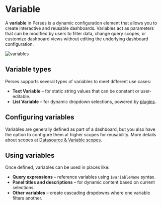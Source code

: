 # Variable

A **variable** in Perses is a dynamic configuration element that allows you to create interactive and reusable dashboards. Variables act as parameters that can be modified by users to filter data, change query scopes, or customize dashboard views without editing the underlying dashboard configuration.

![variables](https://github.com/user-attachments/assets/62d5d94b-7ceb-4bfc-ad38-a577a724b419)

## Variable types

Perses supports several types of variables to meet different use cases:

- **Text Variable** – for static string values that can be constant or user-editable.
- **List Variable** – for dynamic dropdown selections, powered by [plugins](../plugins).

## Configuring variables

Variables are generally defined as part of a dashboard, but you also have the option to configure them at higher scopes for reusability. More details about scopes at [Datasource & Variable scopes](./datasource-and-variable-scopes.md).

## Using variables

Once defined, variables can be used in places like:
- **Query expressions** – reference variables using `$variableName` syntax.
- **Panel titles and descriptions** – for dynamic content based on current selections.
- **Other variables** – create cascading dropdowns where one variable filters another.
